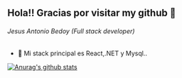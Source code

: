## Hola!! Gracias por visitar my github :notebook:
###### Jesus Antonio Bedoy (Full stack developer)


- 🌱 Mi stack principal es React,.NET y Mysql..


[![Anurag's github stats](https://github-readme-stats.vercel.app/api?username=JesusBedoy)](https://github.com/anuraghazra/github-readme-stats)
